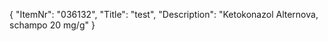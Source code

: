 {
  "ItemNr": "036132",
  "Title": "test",
  "Description": "Ketokonazol Alternova, schampo 20 mg/g"
}